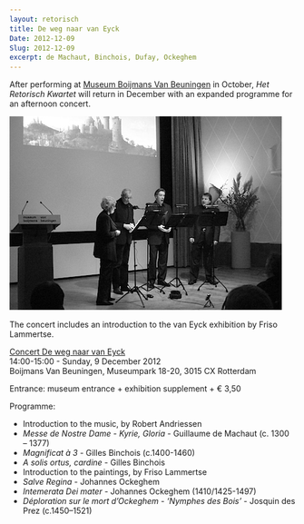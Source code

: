```yaml
---
layout: retorisch
title: De weg naar van Eyck
Date: 2012-12-09
Slug: 2012-12-09
excerpt: de Machaut, Binchois, Dufay, Ockeghem
---
```


After performing at [Museum Boijmans Van Beuningen](http://en.wikipedia.org/wiki/Museum_Boijmans_Van_Beuningen) in October, _Het Retorisch Kwartet_ will return in December with an expanded programme for an afternoon concert.

![Performing at Boijmans](image/2012-12-09.jpg)

The concert includes an introduction to the van Eyck exhibition by Friso Lammertse.

[Concert De weg naar van Eyck](http://www.boijmans.nl/nl/7/kalender/calendaritem/1224/concert-de-weg-na)  
14:00-15:00 - Sunday, 9 December 2012  
Boijmans Van Beuningen, Museumpark 18-20, 3015 CX Rotterdam

Entrance: museum entrance + exhibition supplement + € 3,50

Programme:

* Introduction to the music, by Robert Andriessen
* _Messe de Nostre Dame - Kyrie, Gloria_ - Guillaume de Machaut (c. 1300 – 1377)
* _Magnificat à 3_ - Gilles Binchois (c.1400-1460)
* _A solis ortus, cardine_ - Gilles Binchois
* Introduction to the paintings, by Friso Lammertse
* _Salve Regina_ - Johannes Ockeghem
* _Intemerata Dei mater_ - Johannes Ockeghem (1410/1425-1497)
* _Déploration sur le mort d’Ockeghem - ‘Nymphes des Bois’_ - Josquin des Prez (c.1450–1521)
